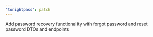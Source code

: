 ```yaml
---
"tonightpass": patch
---
```


Add password recovery functionality with forgot password and reset password DTOs and endpoints
